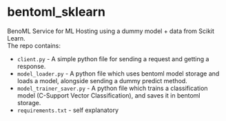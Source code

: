# bentoml_sklearn
BenoML Service for ML Hosting using a dummy model + data from Scikit Learn.
<br>
The repo contains:
* `client.py` - A simple python file for sending a request and getting a response.
* `model_loader.py` - A python file which uses bentoml model storage and loads a model, alongside sending a dummy predict method.
* `model_trainer_saver.py` - A python file which trains a classification model (C-Support Vector Classification), and saves it in bentoml storage.
* `requirements.txt` - self explanatory
